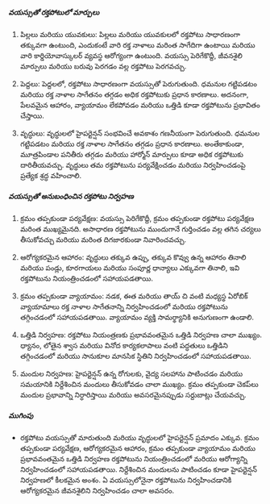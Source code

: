 ##### వయస్సుతో రక్తపోటులో మార్పులు

1. పిల్లలు మరియు యువకులు: పిల్లలు మరియు యువకులలో రక్తపోటు సాధారణంగా తక్కువగా ఉంటుంది, ఎందుకంటే వారి రక్త నాళాలు మరింత సాగేదిగా ఉంటాయి మరియు వారి కార్డియోవాస్కులర్ వ్యవస్థ ఆరోగ్యంగా ఉంటుంది. వయస్సు పెరిగేకొద్దీ, జీవనశైలి మార్పులు మరియు బరువు పెరగడం వల్ల రక్తపోటు పెరగవచ్చు.

2. పెద్దలు: పెద్దలలో, రక్తపోటు సాధారణంగా వయస్సుతో పెరుగుతుంది. ధమనుల గట్టిపడటం మరియు రక్త నాళాల సాగేతనం తగ్గడం అధిక రక్తపోటుకు ప్రధాన కారణాలు. అదనంగా, పేలవమైన ఆహారం, వ్యాయామం లేకపోవడం మరియు ఒత్తిడి కూడా రక్తపోటును ప్రభావితం చేస్తాయి.

3. వృద్ధులు: వృద్ధులలో హైపర్టెన్షన్ సంభవించే అవకాశం గణనీయంగా పెరుగుతుంది. ధమనుల గట్టిపడటం మరియు రక్త నాళాల సాగేతనం తగ్గడం ప్రధాన కారణాలు. అంతేకాకుండా, మూత్రపిండాల పనితీరు తగ్గడం మరియు హార్మోన్ మార్పులు కూడా అధిక రక్తపోటుకు దారితీయవచ్చు. వృద్ధులు తమ రక్తపోటును పర్యవేక్షించడం మరియు నిర్వహించడంపై ప్రత్యేక శ్రద్ధ వహించాలి.

##### వయస్సుతో అనుబంధించిన రక్తపోటు నిర్వహణ

1. క్రమం తప్పకుండా పర్యవేక్షణ: వయస్సు పెరిగేకొద్దీ, క్రమం తప్పకుండా రక్తపోటు పర్యవేక్షణ మరింత ముఖ్యమైనది. అసాధారణ రక్తపోటును ముందుగానే గుర్తించడం వల్ల తగిన చర్యలు తీసుకోవచ్చు మరియు మరింత దిగజారకుండా నివారించవచ్చు.

2. ఆరోగ్యకరమైన ఆహారం: వృద్ధులు తక్కువ ఉప్పు, తక్కువ కొవ్వు ఉన్న ఆహారం తినాలి మరియు పండ్లు, కూరగాయలు మరియు సంపూర్ణ ధాన్యాలు ఎక్కువగా తినాలి, ఇవి రక్తపోటును నియంత్రించడంలో సహాయపడతాయి.

3. క్రమం తప్పకుండా వ్యాయామం: నడక, ఈత మరియు తాయ్ చి వంటి మధ్యస్థ ఏరోబిక్ వ్యాయామాలు రక్త నాళాల సాగేతనాన్ని నిర్వహించడంలో మరియు రక్తపోటును తగ్గించడంలో సహాయపడతాయి. వ్యాయామం వ్యక్తి సామర్థ్యానికి అనుగుణంగా ఉండాలి.

4. ఒత్తిడి నిర్వహణ: రక్తపోటు నియంత్రణకు ప్రభావవంతమైన ఒత్తిడి నిర్వహణ చాలా ముఖ్యం. ధ్యానం, లోతైన శ్వాస మరియు వినోద కార్యకలాపాలు వంటి పద్ధతులు ఒత్తిడిని తగ్గించడంలో మరియు సానుకూల మానసిక స్థితిని నిర్వహించడంలో సహాయపడతాయి.

5. మందుల నిర్వహణ: హైపర్టెన్షన్ ఉన్న రోగులకు, వైద్య సలహాను పాటించడం మరియు సమయానికి నిర్దేశించిన మందులు తీసుకోవడం చాలా ముఖ్యం. క్రమం తప్పకుండా చెకప్‌లు మందుల ప్రభావాన్ని నిర్ధారిస్తాయి మరియు అవసరమైనప్పుడు సర్దుబాట్లు చేయవచ్చు.

##### ముగింపు
* రక్తపోటు వయస్సుతో మారుతుంది మరియు వృద్ధులలో హైపర్టెన్షన్ ప్రమాదం ఎక్కువ. క్రమం తప్పకుండా పర్యవేక్షణ, ఆరోగ్యకరమైన ఆహారం, క్రమం తప్పకుండా వ్యాయామం మరియు ప్రభావవంతమైన ఒత్తిడి నిర్వహణ రక్తపోటును నియంత్రించడంలో మరియు ఆరోగ్యాన్ని నిర్వహించడంలో సహాయపడతాయి. నిర్దేశించిన మందులను పాటించడం కూడా హైపర్టెన్షన్ నిర్వహణలో కీలకమైన అంశం. ఏ వయస్సులోనైనా రక్తపోటును నిర్వహించడానికి ఆరోగ్యకరమైన జీవనశైలిని నిర్వహించడం చాలా అవసరం.
